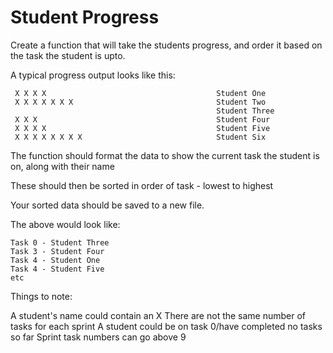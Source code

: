# Student Progress

Create a function that will take the students progress, and order it based on the task the student is upto.

A typical progress output looks like this:

```
 X X X X                                      Student One
 X X X X X X X                                Student Two
                                              Student Three
 X X X                                        Student Four
 X X X X                                      Student Five
 X X X X X X X X                              Student Six
```

The function should format the data to show the current task the student is on, along with their name

These should then be sorted in order of task - lowest to highest

Your sorted data should be saved to a new file.

The above would look like:

```
Task 0 - Student Three
Task 3 - Student Four
Task 4 - Student One
Task 4 - Student Five
etc
```

Things to note:

A student's name could contain an X
There are not the same number of tasks for each sprint
A student could be on task 0/have completed no tasks so far
Sprint task numbers can go above 9
